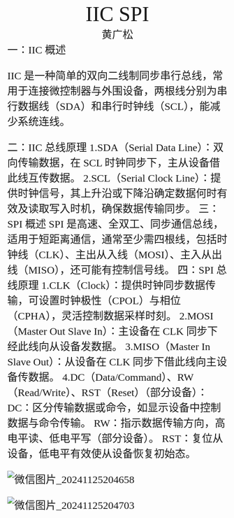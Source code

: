 #
<center><font face ="楷体" size=300>IIC        SPI</font></center>

<center><font  face="楷体" size=5>黄广松</font></center>
<font face="楷体" size=5>一：IIC 概述

IIC 是一种简单的双向二线制同步串行总线，常用于连接微控制器与外围设备，两根线分别为串行数据线（SDA）和串行时钟线（SCL），能减少系统连线。

<font face="楷体" size=5>二：IIC 总线原理
1.SDA（Serial Data Line）：双向传输数据，在 SCL 时钟同步下，主从设备借此线互传数据。
2.SCL（Serial Clock Line）：提供时钟信号，其上升沿或下降沿确定数据何时有效及读取写入时机，确保数据传输同步。
<font face="楷体" size=5>三：SPI 概述
 SPI 是高速、全双工、同步通信总线，适用于短距离通信，通常至少需四根线，包括时钟线（CLK）、主出从入线（MOSI）、主入从出线（MISO），还可能有控制信号线。
<font face="楷体" size=5>四：SPI 总线原理
1.CLK（Clock）：提供时钟同步数据传输，可设置时钟极性（CPOL）与相位（CPHA），灵活控制数据采样时刻。
2.MOSI（Master Out Slave In）：主设备在 CLK 同步下经此线向从设备发数据。
3.MISO（Master In Slave Out）：从设备在 CLK 同步下借此线向主设备传数据。
4.DC（Data/Command）、RW（Read/Write）、RST（Reset）（部分设备）：
  DC：区分传输数据或命令，如显示设备中控制数据与命令传输。
  RW：指示数据传输方向，高电平读、低电平写（部分设备）。
RST：复位从设备，低电平有效使从设备恢复初始态。



![微信图片_20241125204658](https://github.com/user-attachments/assets/0f8a4790-03ec-44f3-a05b-a6c813f31af5)



![微信图片_20241125204703](https://github.com/user-attachments/assets/38e0113b-fdf9-4b83-ac89-6c2e2826a35e)
















